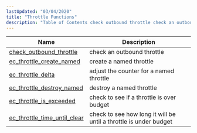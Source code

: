 ```yaml
---
lastUpdated: "03/04/2020"
title: "Throttle Functions"
description: "Table of Contents check outbound throttle check an outbound throttle ec throttle create named create a named throttle ec throttle delta adjust the counter for a named throttle ec throttle destroy named destroy a named throttle ec throttle is exceeded check to see if a throttle is over budget ec..."
---
```



| Name                                                                                                                    | Description                                                       |
|-------------------------------------------------------------------------------------------------------------------------|-------------------------------------------------------------------|
| [check_outbound_throttle](/momentum/3/3-api/apis-check-outbound-throttle)           | check an outbound throttle                                        |
| [ec_throttle_create_named](/momentum/3/3-api/apis-ec-throttle-create-named)         | create a named throttle                                           |
| [ec_throttle_delta](/momentum/3/3-api/apis-ec-throttle-delta)                       | adjust the counter for a named throttle                           |
| [ec_throttle_destroy_named](/momentum/3/3-api/apis-ec-throttle-destroy-named)       | destroy a named throttle                                          |
| [ec_throttle_is_exceeded](/momentum/3/3-api/apis-ec-throttle-is-exceeded)           | check to see if a throttle is over budget                         |
| [ec_throttle_time_until_clear](/momentum/3/3-api/apis-ec-throttle-time-until-clear) | check to see how long it will be until a throttle is under budget |
